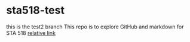# sta518-test
this is the test2 branch
This repo is to explore GitHub and markdown for STA 518 
[relative link](day1.md)
